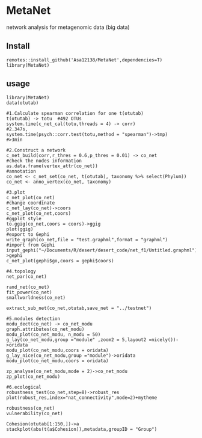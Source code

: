 # MetaNet

network analysis for metagenomic data (big data)

## Install

`remotes::install_github('Asa12138/MetaNet',dependencies=T)`\
`library(MetaNet)`

## usage

    library(MetaNet)
    data(otutab)

    #1.Calculate spearman correlation for one t(otutab)
    t(otutab) -> totu  #492 OTUs
    system.time(c_net_cal(totu,threads = 4) -> corr)
    #2.347s, 
    system.time(psych::corr.test(totu,method = "spearman")->tmp)
    #>3min

    #2.Construct a network 
    c_net_build(corr,r_thres = 0.6,p_thres = 0.01) -> co_net
    #check the nodes information
    as.data.frame(vertex_attr(co_net))
    #annotation
    co_net <- c_net_set(co_net, t(otutab), taxonomy %>% select(Phylum))
    co_net <- anno_vertex(co_net, taxonomy)

    #3.plot
    c_net_plot(co_net)
    #change coordinate
    c_net_lay(co_net)->coors
    c_net_plot(co_net,coors)
    #ggplot style
    to.ggig(co_net,coors = coors)->ggig
    plot(ggig)
    #export to Gephi
    write_graph(co_net,file = "test.graphml",format = "graphml")
    #import from Gephi
    input_gephi("~/Documents/R/desert/desert_code/net_f1/Untitled.graphml")->gephi
    c_net_plot(gephi$go,coors = gephi$coors)

    #4.topology
    net_par(co_net)

    rand_net(co_net)
    fit_power(co_net)
    smallworldness(co_net)

    extract_sub_net(co_net,otutab,save_net = "../testnet")

    #5.modules detection
    modu_dect(co_net) -> co_net_modu
    graph.attributes(co_net_modu)
    modu_plot(co_net_modu, n_modu = 50)
    g_lay(co_net_modu,group ="module" ,zoom2 = 5,layout2 =nicely())->oridata
    modu_plot(co_net_modu,coors = oridata)
    g_lay_nice(co_net_modu,group ="module")->oridata
    modu_plot(co_net_modu,coors = oridata)

    zp_analyse(co_net_modu,mode = 2)->co_net_modu
    zp_plot(co_net_modu)

    #6.ecological
    robustness_test(co_net,step=8)->robust_res
    plot(robust_res,index="nat_connectivity",mode=2)+mytheme

    robustness(co_net)
    vulnerability(co_net)

    Cohesion(otutab[1:150,])->a
    stackplot(abs(t(a$Cohesion)),metadata,groupID = "Group")
